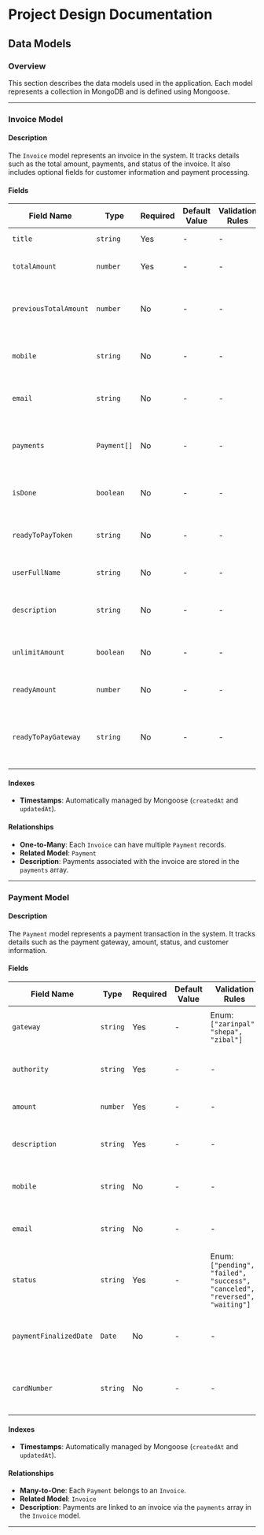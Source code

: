 
# Project Design Documentation

## Data Models

### Overview
This section describes the data models used in the application. Each model represents a collection in MongoDB and is defined using Mongoose.

---

### Invoice Model

#### Description
The `Invoice` model represents an invoice in the system. It tracks details such as the total amount, payments, and status of the invoice. It also includes optional fields for customer information and payment processing.

#### Fields
| Field Name            | Type               | Required | Default Value | Validation Rules | Description                                      |
|-----------------------|--------------------|----------|---------------|------------------|--------------------------------------------------|
| `title`               | `string`           | Yes      | -             | -                | The title of the invoice.                        |
| `totalAmount`         | `number`           | Yes      | -             | -                | The total amount of the invoice.                 |
| `previousTotalAmount` | `number`           | No       | -             | -                | The previous total amount (if applicable).       |
| `mobile`              | `string`           | No       | -             | -                | The mobile number of the customer.               |
| `email`               | `string`           | No       | -             | -                | The email address of the customer.               |
| `payments`            | `Payment[]`        | No       | -             | -                | A list of payments associated with the invoice.  |
| `isDone`              | `boolean`          | No       | -             | -                | Indicates if the invoice is completed.           |
| `readyToPayToken`     | `string`           | No       | -             | -                | A token for ready-to-pay processing.             |
| `userFullName`        | `string`           | No       | -             | -                | The full name of the user.                       |
| `description`         | `string`           | No       | -             | -                | A description of the invoice.                    |
| `unlimitAmount`       | `boolean`          | No       | -             | -                | Indicates if the invoice amount is unlimited.    |
| `readyAmount`         | `number`           | No       | -             | -                | The amount ready for payment.                    |
| `readyToPayGateway`   | `string`           | No       | -             | -                | The gateway used for ready-to-pay processing.    |

#### Indexes
- **Timestamps**: Automatically managed by Mongoose (`createdAt` and `updatedAt`).

#### Relationships
- **One-to-Many**: Each `Invoice` can have multiple `Payment` records.
- **Related Model**: `Payment`
- **Description**: Payments associated with the invoice are stored in the `payments` array.

---

### Payment Model

#### Description
The `Payment` model represents a payment transaction in the system. It tracks details such as the payment gateway, amount, status, and customer information.

#### Fields
| Field Name            | Type               | Required | Default Value | Validation Rules | Description                                      |
|-----------------------|--------------------|----------|---------------|------------------|--------------------------------------------------|
| `gateway`             | `string`           | Yes      | -             | Enum: `["zarinpal", "shepa", "zibal"]` | The payment gateway used. |
| `authority`           | `string`           | Yes      | -             | -                | The payment authority ID.                        |
| `amount`              | `number`           | Yes      | -             | -                | The amount of the payment.                       |
| `description`         | `string`           | Yes      | -             | -                | A description of the payment.                    |
| `mobile`              | `string`           | No       | -             | -                | The mobile number of the customer.               |
| `email`               | `string`           | No       | -             | -                | The email address of the customer.               |
| `status`              | `string`           | Yes      | -             | Enum: `["pending", "failed", "success", "canceled", "reversed", "waiting"]` | The status of the payment. |
| `paymentFinalizedDate`| `Date`             | No       | -             | -                | The date when the payment was finalized.         |
| `cardNumber`          | `string`           | No       | -             | -                | The card number used for the payment.            |

#### Indexes
- **Timestamps**: Automatically managed by Mongoose (`createdAt` and `updatedAt`).

#### Relationships
- **Many-to-One**: Each `Payment` belongs to an `Invoice`.
- **Related Model**: `Invoice`
- **Description**: Payments are linked to an invoice via the `payments` array in the `Invoice` model.

---
